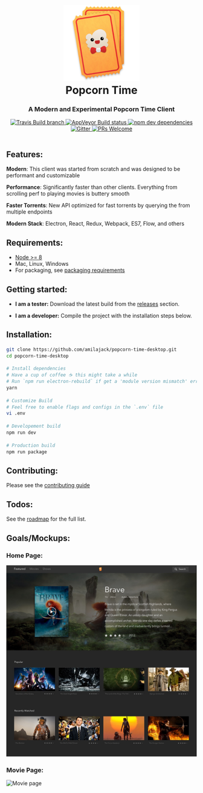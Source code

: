 <h1 align="center">
  <img height="200" width="200" src="resources/background.png" alt="logo" />
  <br />
  Popcorn Time
</h1>

<h3 align="center">A Modern and Experimental Popcorn Time Client</h3>

<div align="center">
  <a target="_blank" href="https://travis-ci.org/amilajack/popcorn-time-desktop/">
    <img src="https://img.shields.io/travis/amilajack/popcorn-time-desktop/master.svg?maxAge=86400" alt="Travis Build branch" />
  </a>
  <a target="_blank" href="https://ci.appveyor.com/project/amilajack/popcorn-time-desktop/branch/master">
    <img src="https://ci.appveyor.com/api/projects/status/071qeglg94au8wr2/branch/master?svg=true&maxAge=86400" alt="AppVeyor Build status" />
  </a>
  <a target="_blank" href="https://david-dm.org/amilajack/popcorn-time-desktop?type=dev">
    <img src="https://img.shields.io/david/dev/amilajack/popcorn-time-desktop.svg?maxAge=86400" alt="npm dev dependencies" />
  </a>
  <a target="_blank" href="https://gitter.im/amilajack/popcorn-time-desktop?utm_source=badge&utm_medium=badge&utm_campaign=pr-badge&utm_content=badge">
    <img src="https://badges.gitter.im/amilajack/popcorn-time-desktop.svg" alt="Gitter" />
  </a>
  <a target="_blank" href="https://github.com/amilajack/popcorn-time-desktop/pulls">
    <img src="https://img.shields.io/badge/PRs-welcome-brightgreen.svg" alt="PRs Welcome" />
  </a>
</div>

<br />

## Features:

**Modern**: This client was started from scratch and was designed to be performant and customizable

**Performance**: Significantly faster than other clients. Everything from scrolling perf to playing movies is buttery smooth

**Faster Torrents**: New API optimized for fast torrents by querying the from multiple endpoints

**Modern Stack**: Electron, React, Redux, Webpack, ES7, Flow, and others

## Requirements:

* [Node >= 8](https://nodejs.org)
* Mac, Linux, Windows
* For packaging, see [packaging requirements](https://github.com/amilajack/popcorn-time-desktop/wiki/Packaging-Requirements)

## Getting started:
- **I am a tester:** Download the latest build from the [releases](https://github.com/amilajack/popcorn-time-desktop/releases) section.

- **I am a developer:** Compile the project with the installation steps below.

## Installation:
```bash
git clone https://github.com/amilajack/popcorn-time-desktop.git
cd popcorn-time-desktop

# Install dependencies
# Have a cup of coffee ☕️ this might take a while
# Run `npm run electron-rebuild` if get a 'module version mismatch' error
yarn

# Customize Build
# Feel free to enable flags and configs in the `.env` file
vi .env

# Developement build
npm run dev

# Production build
npm run package
```

## Contributing:
Please see the [contributing guide](https://github.com/amilajack/popcorn-time-desktop/blob/master/CONTRIBUTING.md)

## Todos:
See the [roadmap](https://github.com/amilajack/popcorn-time-desktop/wiki/Road-Map-and-Progress) for the full list.

## Goals/Mockups:

### Home Page:
![Home Page](https://github.com/amilajack/popcorn-time-desktop-design/raw/master/Desktop.jpg)

### Movie Page:
![Movie page](https://raw.github.com/amilajack/popcorn-time-desktop/master/images/movie-page.jpg)
